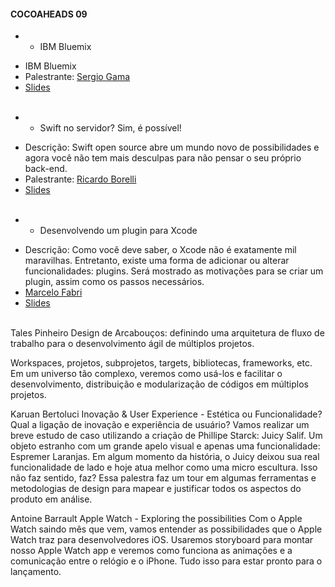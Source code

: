 #### COCOAHEADS 09
 * - IBM Bluemix 
  + IBM Bluemix
  + Palestrante: [Sergio Gama]()  
  + [Slides]()
  <br/> <br/>

 * - Swift no servidor? Sim, é possível!   
  + Descrição: Swift open source abre um mundo novo de possibilidades e agora você não tem mais desculpas para não pensar o seu próprio back-end.
  + Palestrante: [Ricardo Borelli]() 
  + [Slides]()
 <br/> <br/> 

 * - Desenvolvendo um plugin para Xcode  
  + Descrição: Como você deve saber, o Xcode não é exatamente mil maravilhas. Entretanto, existe uma forma de adicionar ou alterar funcionalidades: plugins. Será mostrado as motivações para se criar um plugin, assim como os passos necessários.
  + [Marcelo Fabri]() 
  + [Slides]()
 <br/> <br/>

 Tales Pinheiro 
Design de Arcabouços: definindo uma arquitetura de fluxo de trabalho para o desenvolvimento ágil de múltiplos projetos. 

Workspaces, projetos, subprojetos, targets, bibliotecas, frameworks, etc. Em um universo tão complexo, veremos como usá-los e facilitar o desenvolvimento, distribuição e modularização de códigos em múltiplos projetos.

Karuan Bertoluci 
Inovação & User Experience - Estética ou Funcionalidade? 
Qual a ligação de inovação e experiência de usuário? Vamos realizar um breve estudo de caso utilizando a criação de Phillipe Starck: Juicy Salif. Um objeto estranho com um grande apelo visual e apenas uma funcionalidade: Espremer Laranjas. 
Em algum momento da história, o Juicy deixou sua real funcionalidade de lado e hoje atua melhor como uma micro escultura. Isso não faz sentido, faz? Essa palestra faz um tour em algumas ferramentas e metodologias de design para mapear e justificar todos os aspectos do produto em análise. 

Antoine Barrault 
Apple Watch - Exploring the possibilities 
Com o Apple Watch saindo mês que vem, vamos entender as possibilidades que o Apple Watch traz para desenvolvedores iOS. 
Usaremos storyboard para montar nosso Apple Watch app e veremos como funciona as animações e a comunicação entre o relógio e o iPhone. 
Tudo isso para estar pronto para o lançamento. 